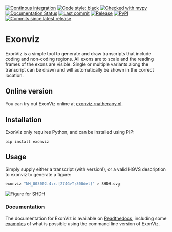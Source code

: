 [![Continous integration](https://github.com/DCRT-LUMC/exonviz/actions/workflows/ci.yml/badge.svg)](https://github.com/DCRT-LUMC/exonviz/actions/workflows/ci.yml)
[![Code style: black](https://img.shields.io/badge/code%20style-black-000000.svg)](https://github.com/psf/black)
[![Checked with mypy](http://www.mypy-lang.org/static/mypy_badge.svg)](http://mypy-lang.org/)
[![Documentation Status](https://readthedocs.org/projects/exonviz/badge/?version=latest)](https://exonviz.readthedocs.io/en/latest/?badge=latest)
[![Last commit](https://img.shields.io/github/last-commit/DCRT-LUMC/exonviz.svg)](https://img.shields.io/github/last-commit/DCRT-LUMC/exonviz.svg)
[![Release](https://img.shields.io/github/release/DCRT-LUMC/exonviz.svg)](https://img.shields.io/github/release/DCRT-LUMC/exonviz.svg)
[![PyPI](https://img.shields.io/pypi/v/exonviz.svg)](https://img.shields.io/pypi/v/exonviz.svg)
[![Commits since latest release](https://img.shields.io/github/commits-since/DCRT-LUMC/exonviz/latest)](https://img.shields.io/github/commits-since/DCRT-LUMC/exonviz/latest)

# Exonviz
ExonViz is a simple tool to generate and draw transcripts that include coding
and non-coding regions. All exons are to scale and the reading frames of the
exons are visible. Single or multiple variants along the transcript can be
drawn and will automatically be shown in the correct location.

## Online version
You can try out ExonViz online at [exonviz.rnatherapy.nl](exonviz.rnatherapy.nl).

## Installation
ExonViz only requires Python, and can be installed using PIP:
```
pip install exonviz
```

## Usage
Simply supply either a transcript (with version!), or a valid HGVS description
to exonviz to generate a figure:

```bash
exonviz "NM_003002.4:r.[274G>T;300del]" > SHDH.svg
```
![Figure for SHDH](https://exonviz.readthedocs.io/en/latest/_images/SDHD.svg)

### Documentation
The documentation for ExonViz is available on
[Readthedocs](https://exonviz.readthedocs.org), including some
[examples](https://exonviz.readthedocs.io/en/latest/examples.html) of what is
possible using the command line version of ExonViz.
